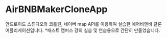 # AirBNBMakerCloneApp
안드로이드 스튜디오와 코틀린, 네이버 map API를 이용하여 실습한 에어비엔비 클론 어플리케이션입니다.
*패스트 캠퍼스 강의 실습 및 연습용으로 간단히 만들었습니다.
